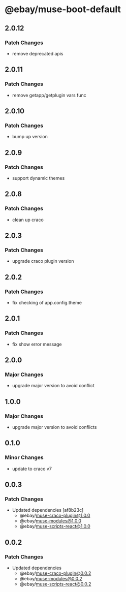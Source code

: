 # @ebay/muse-boot-default

## 2.0.12

### Patch Changes

- remove deprecated apis

## 2.0.11

### Patch Changes

- remove getapp/getplugin vars func

## 2.0.10

### Patch Changes

- bump up version

## 2.0.9

### Patch Changes

- support dynamic themes

## 2.0.8

### Patch Changes

- clean up craco

## 2.0.3

### Patch Changes

- upgrade craco plugin version

## 2.0.2

### Patch Changes

- fix checking of app.config.theme

## 2.0.1

### Patch Changes

- fix show error message

## 2.0.0

### Major Changes

- upgrade major version to avoid conflict

## 1.0.0

### Major Changes

- upgrade major version to avoid conflicts

## 0.1.0

### Minor Changes

- update to craco v7

## 0.0.3

### Patch Changes

- Updated dependencies [af8b23c]
  - @ebay/muse-craco-plugin@1.0.0
  - @ebay/muse-modules@1.0.0
  - @ebay/muse-scripts-react@1.0.0

## 0.0.2

### Patch Changes

- Updated dependencies
  - @ebay/muse-craco-plugin@0.0.2
  - @ebay/muse-modules@0.0.2
  - @ebay/muse-scripts-react@0.0.2
